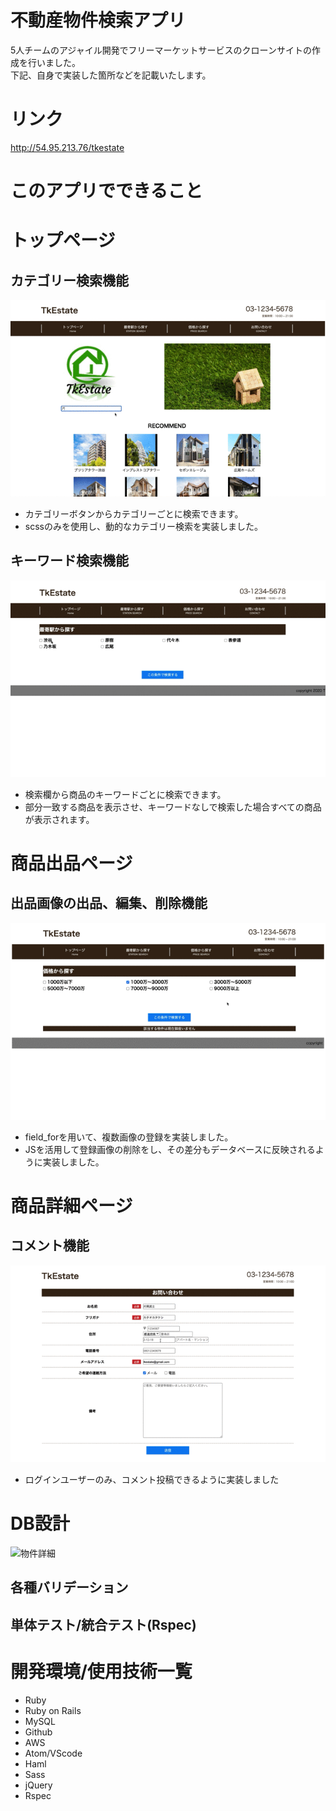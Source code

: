 # 不動産物件検索アプリ
5人チームのアジャイル開発でフリーマーケットサービスのクローンサイトの作成を行いました。<br>
下記、自身で実装した箇所などを記載いたします。
# リンク
http://54.95.213.76/tkestate

# このアプリでできること
# トップページ
## カテゴリー検索機能

![キーワード検索](./keyword.gif)

  - カテゴリーボタンからカテゴリーごとに検索できます。
  - scssのみを使用し、動的なカテゴリー検索を実装しました。

## キーワード検索機能

![最寄駅から検索](./station.gif)

  - 検索欄から商品のキーワードごとに検索できます。
  - 部分一致する商品を表示させ、キーワードなしで検索した場合すべての商品が表示されます。
# 商品出品ページ
## 出品画像の出品、編集、削除機能

![価格から検索](./price.gif)

  - field_forを用いて、複数画像の登録を実装しました。
  - JSを活用して登録画像の削除をし、その差分もデータベースに反映されるように実装しました。

# 商品詳細ページ
## コメント機能

![お問い合わせ](./contact.gif)

  - ログインユーザーのみ、コメント投稿できるように実装しました
  
# DB設計

![物件詳細](./show.jpg)

## 各種バリデーション

## 単体テスト/統合テスト(Rspec)

# 開発環境/使用技術一覧
  - Ruby
  - Ruby on Rails
  - MySQL
  - Github
  - AWS
  - Atom/VScode
  - Haml
  - Sass
  - jQuery
  - Rspec
